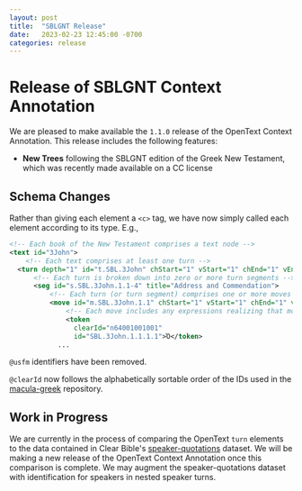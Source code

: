 ```yaml
---
layout: post
title:  "SBLGNT Release"
date:   2023-02-23 12:45:00 -0700
categories: release
---
```


# Release of SBLGNT Context Annotation

We are pleased to make available the `1.1.0` release of the OpenText Context Annotation. This release includes the following features:

*   **New Trees** following the SBLGNT edition of the Greek New Testament, which was recently made available on a CC license

## Schema Changes

Rather than giving each element a `<c>` tag, we have now simply called each element according to its type. E.g.,
```xml
<!-- Each book of the New Testament comprises a text node -->
<text id="3John">
    <!-- Each text comprises at least one turn -->
  <turn depth="1" id="t.SBL.3John" chStart="1" vStart="1" chEnd="1" vEnd="15">
      <!-- Each turn is broken down into zero or more turn segments -->
      <seg id="s.SBL.3John.1.1-4" title="Address and Commendation">
          <!-- Each turn (or turn segment) comprises one or more moves -->
          <move id="m.SBL.3John.1.1" chStart="1" vStart="1" chEnd="1" vEnd="1">
              <!-- Each move includes any expressions realizing that move -->
              <token 
                clearId="n64001001001" 
                id="SBL.3John.1.1.1.1">Ὁ</token>
            ...
```

`@usfm` identifiers have been removed.

`@clearId` now follows the alphabetically sortable order of the IDs used in the [macula-greek](https://github.com/Clear-Bible/macula-greek) repository.

## Work in Progress

We are currently in the process of comparing the OpenText `turn` elements to the data contained in Clear Bible's [speaker-quotations](https://github.com/Clear-Bible/speaker-quotations) dataset. We will be making a new release of the OpenText Context Annotation once this comparison is complete. We may augment the speaker-quotations dataset with identification for speakers in nested speaker turns.
